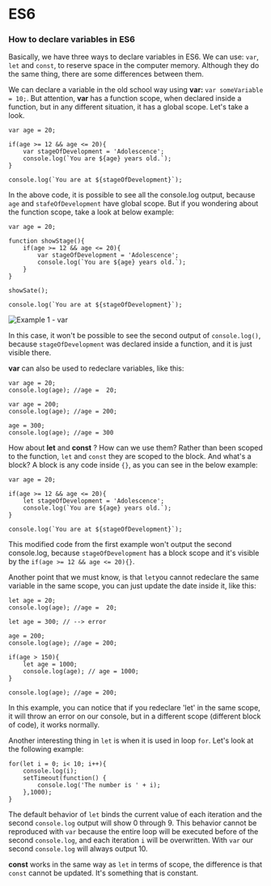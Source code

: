 # **ES6**

### How to declare variables in ES6

Basically, we have three ways to declare variables in ES6. We can use: `var`, `let` and `const`, to reserve space in the computer memory. Although they do the same thing, there are some differences between them.


We can declare a variable in the old school way  using **var:** `var someVariable = 10;`. But attention, **var** has a function scope, when declared inside a function, but in any different situation, it has a global scope. Let's take a look.

    var age = 20;

    if(age >= 12 && age <= 20){
        var stageOfDevelopment = 'Adolescence'; 
        console.log(`You are ${age} years old.`);
    }

    console.log(`You are at ${stageOfDevelopment}`);

In the above code, it is possible to see all the console.log output, because `age` and `stafeOfDevelopment` have global scope. But if you wondering about the function scope, take a look at below example:

    var age = 20;

    function showStage(){
        if(age >= 12 && age <= 20){
            var stageOfDevelopment = 'Adolescence'; 
            console.log(`You are ${age} years old.`);
        }
    }

    showSate();

    console.log(`You are at ${stageOfDevelopment}`);
![Example 1 - var]()

In this case, it won't be possible to see the second output of `console.log()`, because `stageOfDevelopment`
was declared inside a function, and it is just visible there.

**var** can also be used to redeclare variables, like this:

    var age = 20;
    console.log(age); //age =  20;

    var age = 200; 
    console.log(age); //age = 200;

    age = 300;
    console.log(age); //age = 300


How about **let** and **const** ? How can we use them? 
Rather than been scoped to the function, `let` and `const` they are scoped to the block. And what's a block? A block is any code inside `{}`, as you can see in the below example:
 
    var age = 20;

    if(age >= 12 && age <= 20){
        let stageOfDevelopment = 'Adolescence'; 
        console.log(`You are ${age} years old.`);
    }

    console.log(`You are at ${stageOfDevelopment}`);

This modified code from the first example won't output the second console.log, because `stageOfDevelopment` has a block scope and it's visible by the `if(age >= 12 && age <= 20){}`. 

Another point that we must know, is that `let`you cannot redeclare the same variable in the same scope, you can just update the date inside it, like this:

    let age = 20;
    console.log(age); //age =  20;
    
    let age = 300; // --> error   

    age = 200; 
    console.log(age); //age = 200;

    if(age > 150){
        let age = 1000;
        console.log(age); // age = 1000;
    }

    console.log(age); //age = 200;

In this example, you can notice that if you redeclare 'let' in the same scope, it will throw an error on our console, but in a different scope (different block of code), it works normally.

Another interesting thing in `let` is when it is used in loop `for`. Let's look at the following example:

    for(let i = 0; i< 10; i++){
        console.log(i);
        setTimeout(function() {
            console.log('The number is ' + i);
        },1000);
    }

The default behavior of `let` binds the current value of each iteration and the second `console.log` output will show 0 through 9. This behavior cannot be reproduced with `var` because the entire loop will be executed before of the second `console.log`, and each iteration `i` will be overwritten. With `var` our second `console.log` will always output 10.

**const** works in the same way as `let` in terms of scope, the difference is that `const` cannot be updated. It's something that is constant.


